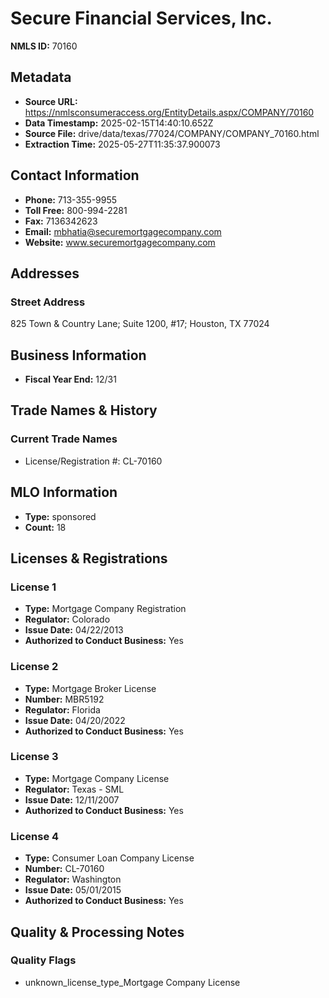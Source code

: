 # Secure Financial Services, Inc.

**NMLS ID:** 70160

## Metadata
- **Source URL:** https://nmlsconsumeraccess.org/EntityDetails.aspx/COMPANY/70160
- **Data Timestamp:** 2025-02-15T14:40:10.652Z
- **Source File:** drive/data/texas/77024/COMPANY/COMPANY_70160.html
- **Extraction Time:** 2025-05-27T11:35:37.900073

## Contact Information
- **Phone:** 713-355-9955
- **Toll Free:** 800-994-2281
- **Fax:** 7136342623
- **Email:** mbhatia@securemortgagecompany.com
- **Website:** www.securemortgagecompany.com

## Addresses
### Street Address
825 Town & Country Lane; Suite 1200, #17; Houston, TX 77024

## Business Information
- **Fiscal Year End:** 12/31

## Trade Names & History
### Current Trade Names
- License/Registration #: CL-70160

## MLO Information
- **Type:** sponsored
- **Count:** 18

## Licenses & Registrations

### License 1
- **Type:** Mortgage Company Registration
- **Regulator:** Colorado
- **Issue Date:** 04/22/2013
- **Authorized to Conduct Business:** Yes

### License 2
- **Type:** Mortgage Broker License
- **Number:** MBR5192
- **Regulator:** Florida
- **Issue Date:** 04/20/2022
- **Authorized to Conduct Business:** Yes

### License 3
- **Type:** Mortgage Company License
- **Regulator:** Texas - SML
- **Issue Date:** 12/11/2007
- **Authorized to Conduct Business:** Yes

### License 4
- **Type:** Consumer Loan Company License
- **Number:** CL-70160
- **Regulator:** Washington
- **Issue Date:** 05/01/2015
- **Authorized to Conduct Business:** Yes

## Quality & Processing Notes
### Quality Flags
- unknown_license_type_Mortgage Company License
